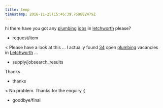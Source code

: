 ```yaml
---
title: temp
timestamp: 2016-11-25T15:46:39.769882479Z
---
```


hi there have you got any [plumbing](jobrole) [jobs](item_type) in [letchworth](location) please?
* request/item

< Please have a look at this ... I actually found [34](jobcount) open [plumbing](jobrole) vacancies in [Letchworth](location) ...
* supply/jobsearch_results

Thanks
* thanks

< No problem. Thanks for the enquiry :)
* goodbye/final
